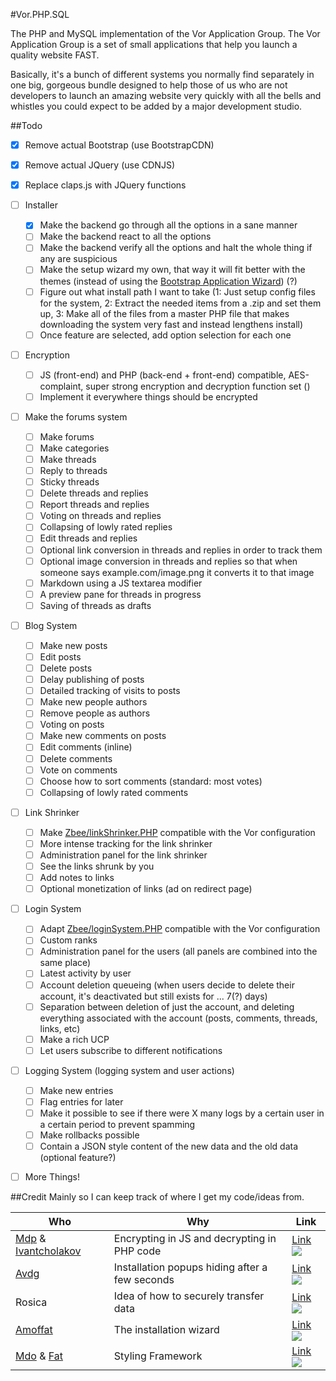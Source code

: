 #Vor.PHP.SQL

The PHP and MySQL implementation of the Vor Application Group.
The Vor Application Group is a set of small applications that help you launch a quality website FAST.

Basically, it's a bunch of different systems you normally find separately in one big, gorgeous bundle designed to help those of us who are not developers to launch an amazing website very quickly with all the bells and whistles you could expect to be added by a major development studio.

##Todo
- [X] Remove actual Bootstrap (use BootstrapCDN)
- [X] Remove actual JQuery (use CDNJS)
- [X] Replace claps.js with JQuery functions
- [ ] Installer
  - [X] Make the backend go through all the options in a sane manner
  - [ ] Make the backend react to all the options
  - [ ] Make the backend verify all the options and halt the whole thing if any are suspicious
  - [ ] Make the setup wizard my own, that way it will fit better with the themes (instead of using the [Bootstrap Application Wizard](https://github.com/amoffat/bootstrap-application-wizard)) (?)
  - [ ] Figure out what install path I want to take (1: Just setup config files for the system, 2: Extract the needed items from a .zip and set them up, 3: Make all of the files from a master PHP file that makes downloading the system very fast and instead lengthens install)
  - [ ] Once feature are selected, add option selection for each one
- [ ] Encryption
  - [ ] JS (front-end) and PHP (back-end + front-end) compatible, AES-complaint, super strong encryption and decryption function set ()
  - [ ] Implement it everywhere things should be encrypted
- [ ] Make the forums system
  - [ ] Make forums
  - [ ] Make categories
  - [ ] Make threads
  - [ ] Reply to threads
  - [ ] Sticky threads
  - [ ] Delete threads and replies
  - [ ] Report threads and replies
  - [ ] Voting on threads and replies
  - [ ] Collapsing of lowly rated replies
  - [ ] Edit threads and replies
  - [ ] Optional link conversion in threads and replies in order to track them
  - [ ] Optional image conversion in threads and replies so that when someone says example.com/image.png it converts it to that image
  - [ ] Markdown using a JS textarea modifier
  - [ ] A preview pane for threads in progress
  - [ ] Saving of threads as drafts
- [ ] Blog System
  - [ ] Make new posts
  - [ ] Edit posts
  - [ ] Delete posts
  - [ ] Delay publishing of posts
  - [ ] Detailed tracking of visits to posts
  - [ ] Make new people authors
  - [ ] Remove people as authors
  - [ ] Voting on posts
  - [ ] Make new comments on posts
  - [ ] Edit comments (inline)
  - [ ] Delete comments
  - [ ] Vote on comments
  - [ ] Choose how to sort comments (standard: most votes)
  - [ ] Collapsing of lowly rated comments
- [ ] Link Shrinker
  - [ ] Make [Zbee/linkShrinker.PHP](https://github.com/Zbee/linkShrinker.PHP) compatible with the Vor configuration
  - [ ] More intense tracking for the link shrinker
  - [ ] Administration panel for the link shrinker
  - [ ] See the links shrunk by you
  - [ ] Add notes to links
  - [ ] Optional monetization of links (ad on redirect page)
- [ ] Login System
  - [ ] Adapt [Zbee/loginSystem.PHP](https://github.com/Zbee/loginSystem.PHP) compatible with the Vor configuration
  - [ ] Custom ranks
  - [ ] Administration panel for the users (all panels are combined into the same place)
  - [ ] Latest activity by user
  - [ ] Account deletion queueing (when users decide to delete their account, it's deactivated but still exists for ... 7(?) days)
  - [ ] Separation between deletion of just the account, and deleting everything associated with the account (posts, comments, threads, links, etc)
  - [ ] Make a rich UCP
  - [ ] Let users subscribe to different notifications
- [ ] Logging System (logging system and user actions)
  - [ ] Make new entries
  - [ ] Flag entries for later
  - [ ] Make it possible to see if there were X many logs by a certain user in a certain period to prevent spamming
  - [ ] Make rollbacks possible
  - [ ] Contain a JSON style content of the new data and the old data (optional feature?)
- [ ] More Things!


##Credit
Mainly so I can keep track of where I get my code/ideas from.

Who | Why | Link
------------ | ------------ | -------------
[Mdp](https://github.com/mdp) & [Ivantcholakov](https://github.com/Ivantcholakov) | Encrypting in JS and decrypting in PHP code | [Link ![](http://i.stack.imgur.com/2x4yG.png)](http://iridadesign.com/starter-public-edition-4/www/playground/gibberish-aes)
[Avdg](https://github.com/avdg) | Installation popups hiding after a few seconds | [Link ![](http://i.stack.imgur.com/2x4yG.png)](https://gist.github.com/avdg/2210109)
Rosica | Idea of how to securely transfer data | [Link ![](http://i.stack.imgur.com/2x4yG.png)](http://cryptojs.altervista.org/js-php)
[Amoffat](https://github.com/amoffat) | The installation wizard | [Link ![](http://i.stack.imgur.com/2x4yG.png)](https://github.com/amoffat/bootstrap-application-wizard/)
[Mdo](https://github.com/mdo) & [Fat](https://github.com/fat) | Styling Framework | [Link ![](http://i.stack.imgur.com/2x4yG.png)](http://getbootstrap.com)
